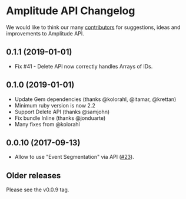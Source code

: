# Amplitude API Changelog

We would like to think our many [contributors](https://github.com/toothrot/amplitude-api/graphs/contributors) for
suggestions, ideas and improvements to Amplitude API.

## 0.1.1 (2019-01-01)

* Fix #41 - Delete API now correctly handles Arrays of IDs.

## 0.1.0 (2019-01-01)

* Update Gem dependencies (thanks @kolorahl, @itamar, @krettan)
* Minimum ruby version is now 2.2 
* Support Delete API (thanks @samjohn)
* Fix bundle Inline (thanks @jonduarte)
* Many fixes from @kolorahl

## 0.0.10 (2017-09-13)

* Allow to use "Event Segmentation" via API ([#23](https://github.com/toothrot/amplitude-api/pull/23)).

## Older releases

Please see the v0.0.9 tag.
